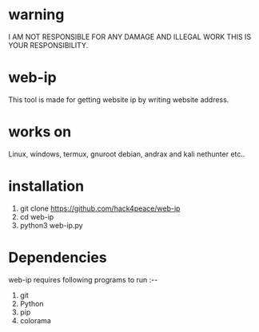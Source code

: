 # warning 
I AM NOT RESPONSIBLE FOR ANY DAMAGE AND ILLEGAL WORK THIS IS YOUR RESPONSIBILITY.
# web-ip
This tool is made for getting website ip by writing website address.
# works on
Linux, windows, termux, gnuroot debian, andrax and kali nethunter etc..
# installation 
1. git clone https://github.com/hack4peace/web-ip
2. cd web-ip
3. python3 web-ip.py
# Dependencies
web-ip requires following programs to run :--
1. git
2. Python
3. pip
4. colorama
